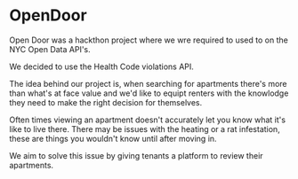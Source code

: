 # OpenDoor
Open Door was a hackthon project where we wre required to used to on the NYC Open Data API's.

We decided to use the Health Code violations API.

The idea behind our project is, when searching for apartments there's more than what's at face value and we'd like to equipt renters with the knowlodge they need to make the right decision for themselves.

Often times viewing an apartment doesn't accurately let you know what it's like to live there. There may be issues with the heating or a rat infestation, these are things you wouldn't know until after moving in.

We aim to solve this issue by giving tenants a platform to review their apartments.
